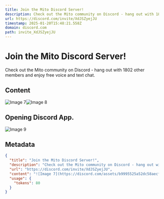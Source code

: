 ```yaml
---
title: Join the Mito Discord Server!
description: Check out the Mito community on Discord - hang out with 1802 other members and enjoy free voice and text chat.
url: https://discord.com/invite/XdJSZyejJU
timestamp: 2025-01-20T15:48:21.558Z
domain: discord.com
path: invite_XdJSZyejJU
---
```


# Join the Mito Discord Server!


Check out the Mito community on Discord - hang out with 1802 other members and enjoy free voice and text chat.


## Content

![Image 7](https://discord.com/assets/b9995525a52dc58aecf5.svg)![Image 8](https://discord.com/assets/0e5029fd9cd4812b6712.svg)

Opening Discord App.
--------------------

![Image 9](https://discord.com/assets/fb70c6325a7d728cb6d0.png)

## Metadata

```json
{
  "title": "Join the Mito Discord Server!",
  "description": "Check out the Mito community on Discord - hang out with 1802 other members and enjoy free voice and text chat.",
  "url": "https://discord.com/invite/XdJSZyejJU",
  "content": "![Image 7](https://discord.com/assets/b9995525a52dc58aecf5.svg)![Image 8](https://discord.com/assets/0e5029fd9cd4812b6712.svg)\n\nOpening Discord App.\n--------------------\n\n![Image 9](https://discord.com/assets/fb70c6325a7d728cb6d0.png)",
  "usage": {
    "tokens": 80
  }
}
```
